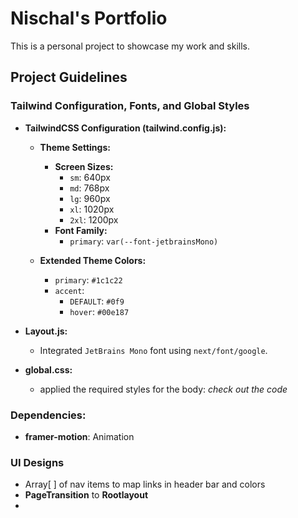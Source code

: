 # Nischal's Portfolio

This is a personal project to showcase my work and skills.

## Project Guidelines

### Tailwind Configuration, Fonts, and Global Styles

- **TailwindCSS Configuration (tailwind.config.js):**

  - **Theme Settings:**

    - **Screen Sizes:**
      - `sm`: 640px
      - `md`: 768px
      - `lg`: 960px
      - `xl`: 1020px
      - `2xl`: 1200px
    - **Font Family:**
      - `primary`: `var(--font-jetbrainsMono)`

  - **Extended Theme Colors:**
    - `primary`: `#1c1c22`
    - `accent`:
      - `DEFAULT`: `#0f9`
      - `hover`: `#00e187`

- **Layout.js:**

  - Integrated `JetBrains Mono` font using `next/font/google`.

- **global.css:**
  - applied the required styles for the body: <i>check out the code</i>

### Dependencies:

- **framer-motion**: Animation

### UI Designs

- Array[ ] of nav items to map links in header bar and colors
- **PageTransition** to **Rootlayout**
-
